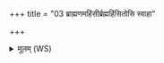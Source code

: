 +++
title = "03 ब्राह्मणमहिंसीर्ब्रह्महिंसितोसि स्वाहा"

+++
<details><summary>मूलम् (WS)</summary>

ब्राह्मणमहिंसीर्ब्रह्महिंसितोसि स्वाहा ॥ ३ ॥
</details>